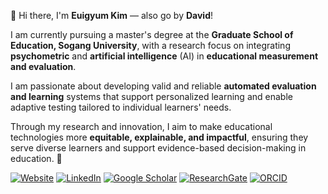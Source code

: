 👋 Hi there, I'm **Euigyum Kim** — also go by **David**!

I am currently pursuing a master's degree at the **Graduate School of Education, Sogang University**,
with a research focus on integrating **psychometric** and **artificial intelligence** (AI) in **educational measurement and evaluation**.

I am passionate about developing valid and reliable **automated evaluation and learning** systems that support personalized learning and enable adaptive testing tailored to individual learners' needs.

Through my research and innovation, I aim to make educational technologies more **equitable, explainable, and impactful**, ensuring they serve diverse learners and support evidence-based decision-making in education. 🚀


[![Website](https://img.shields.io/badge/Website-181717?style=for-the-badge&logo=github&logoColor=white)](https://euigyum-kim.github.io/)
[![LinkedIn](https://img.shields.io/badge/LinkedIn-0A66C2?style=for-the-badge&logo=linkedin&logoColor=white)](https://www.linkedin.com/in/euigyum-dave-kim/)
[![Google Scholar](https://img.shields.io/badge/Google%20Scholar-3366CC?style=for-the-badge&logo=google-scholar&logoColor=white)](https://scholar.google.com/citations?hl=en&user=pWVKnjMAAAAJ)
[![ResearchGate](https://img.shields.io/badge/ResearchGate-11806A?style=for-the-badge&logo=researchgate&logoColor=white)](https://www.researchgate.net/profile/Euigyum-Kim)
[![ORCID](https://img.shields.io/badge/ORCID-5C8C29?style=for-the-badge&logo=orcid&logoColor=white)](https://orcid.org/0009-0007-3716-3945)
